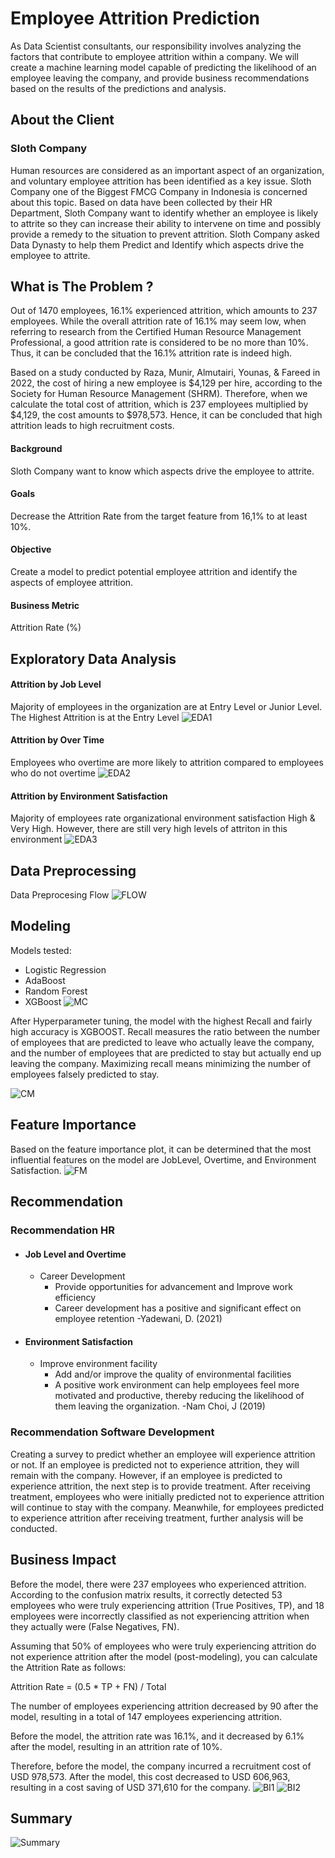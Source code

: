 # Employee Attrition Prediction

As Data Scientist consultants, our responsibility involves analyzing the factors that contribute to employee attrition within a company. We will create a machine learning model capable of predicting the likelihood of an employee leaving the company, and provide business recommendations based on the results of the predictions and analysis.


## About the Client 
### Sloth Company

Human resources are considered as an important aspect of an organization, and voluntary employee attrition has been identified as a key issue. Sloth Company one of the Biggest FMCG Company in Indonesia is concerned about this topic.
Based on data have been collected by their HR Department, Sloth Company want to identify whether an employee is likely to attrite so they can increase their ability to intervene on time and possibly provide a remedy to the situation to prevent attrition.
Sloth Company asked Data Dynasty to help them Predict and Identify which aspects drive the employee to attrite.

## What  is The Problem ?

Out of 1470 employees, 16.1% experienced attrition, which amounts to 237 employees. While the overall attrition rate of 16.1% may seem low, when referring to research from the Certified Human Resource Management Professional, a good attrition rate is considered to be no more than 10%. Thus, it can be concluded that the 16.1% attrition rate is indeed high.

Based on a study conducted by Raza, Munir, Almutairi, Younas, & Fareed in 2022, the cost of hiring a new employee is $4,129 per hire, according to the Society for Human Resource Management (SHRM). Therefore, when we calculate the total cost of attrition, which is 237 employees multiplied by $4,129, the cost amounts to $978,573. Hence, it can be concluded that high attrition leads to high recruitment costs.
#### Background 
Sloth Company want to know which aspects drive the employee to attrite.
####  Goals
Decrease the Attrition Rate from the target feature from 16,1%  to at least 10%. 
####  Objective 
Create a model to predict potential employee attrition and identify the aspects of employee attrition.
####  Business Metric
Attrition Rate (%)

## Exploratory Data Analysis
#### Attrition by Job Level
Majority of employees in the organization are at Entry Level or Junior Level. The Highest Attrition is at the Entry Level
![EDA1](https://github.com/cittamudita/Final_Project/blob/5c6e5580609060f1f63c345d5389456461d16f41/EDA%201.png)

#### Attrition by Over Time
Employees who overtime are more likely to  attrition compared to employees who do not overtime
![EDA2](https://github.com/cittamudita/Final_Project/blob/dbbe333201749b35f8f511313b42c2a29a637568/EDA%202.png)

#### Attrition by  Environment Satisfaction
Majority of employees rate organizational environment satisfaction High & Very High. However, there are still very high levels of attriton in this environment
![EDA3](https://github.com/cittamudita/Final_Project/blob/dbbe333201749b35f8f511313b42c2a29a637568/EDA%203.png)

## Data Preprocessing
Data Preprocesing Flow
![FLOW](https://github.com/cittamudita/Final_Project/blob/dbbe333201749b35f8f511313b42c2a29a637568/DPF.png)

##  Modeling

Models tested:
 - Logistic Regression
 - AdaBoost
 - Random Forest
 -  XGBoost
![MC](https://github.com/cittamudita/Final_Project/blob/dbbe333201749b35f8f511313b42c2a29a637568/MC.jpeg)

After Hyperparameter tuning, the model with the highest Recall and fairly high accuracy is XGBOOST. Recall measures the ratio between the number of employees that are predicted to leave who actually leave the company, and the number of employees that are predicted to stay but actually end up leaving the company. Maximizing recall means minimizing the number of employees falsely predicted to stay.

![CM](https://github.com/cittamudita/Final_Project/blob/dbbe333201749b35f8f511313b42c2a29a637568/CM.jpeg)


## Feature Importance
Based on the feature importance plot, it can be determined that the most influential features on the model are JobLevel, Overtime, and Environment Satisfaction.
![FM](https://github.com/cittamudita/Final_Project/blob/dbbe333201749b35f8f511313b42c2a29a637568/FM.jpeg)

##  Recommendation
###  Recommendation HR

 - #### **Job Level and Overtime**
	 - Career Development
		 - Provide opportunities for advancement and Improve work efficiency
		 - Career development has a positive and significant effect on employee retention -Yadewani, D. (2021)
		 
- #### **Environment Satisfaction**
	 -  Improve environment facility
		 - Add and/or improve the quality of environmental facilities
		 - A positive work environment can help employees feel more motivated and productive, thereby reducing the likelihood of them leaving the organization. -Nam Choi, J (2019)

###  Recommendation Software Development
Creating a survey to predict whether an employee will experience attrition or not. If an employee is predicted not to experience attrition, they will remain with the company. However, if an employee is predicted to experience attrition, the next step is to provide treatment. After receiving treatment, employees who were initially predicted not to experience attrition will continue to stay with the company. Meanwhile, for employees predicted to experience attrition after receiving treatment, further analysis will be conducted.

## Business Impact
Before the model, there were 237 employees who experienced attrition. According to the confusion matrix results, it correctly detected 53 employees who were truly experiencing attrition (True Positives, TP), and 18 employees were incorrectly classified as not experiencing attrition when they actually were (False Negatives, FN).

Assuming that 50% of employees who were truly experiencing attrition do not experience attrition after the model (post-modeling), you can calculate the Attrition Rate as follows:

Attrition Rate = (0.5 * TP + FN) / Total

The number of employees experiencing attrition decreased by 90 after the model, resulting in a total of 147 employees experiencing attrition.

Before the model, the attrition rate was 16.1%, and it decreased by 6.1% after the model, resulting in an attrition rate of 10%.

Therefore, before the model, the company incurred a recruitment cost of USD 978,573. After the model, this cost decreased to USD 606,963, resulting in a cost saving of USD 371,610 for the company.
![BI1](https://github.com/cittamudita/Final_Project/blob/dbbe333201749b35f8f511313b42c2a29a637568/BI_1.jpeg)
![BI2](https://github.com/cittamudita/Final_Project/blob/dbbe333201749b35f8f511313b42c2a29a637568/BI_2.jpeg)

## Summary
![Summary](https://github.com/cittamudita/Final_Project/blob/dbbe333201749b35f8f511313b42c2a29a637568/Summary.png)

